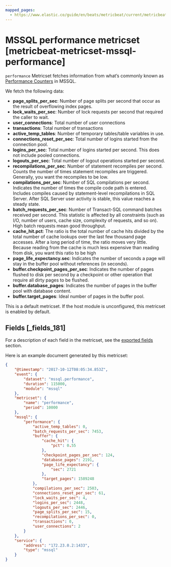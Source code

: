 ```yaml
---
mapped_pages:
  - https://www.elastic.co/guide/en/beats/metricbeat/current/metricbeat-metricset-mssql-performance.html
---
```


# MSSQL performance metricset [metricbeat-metricset-mssql-performance]

`performance` Metricset fetches information from what’s commonly known as [Performance Counters](https://docs.microsoft.com/en-us/sql/relational-databases/system-dynamic-management-views/sys-dm-os-performance-counters-transact-sql?view=sql-server-2017) in MSSQL.

We fetch the following data:

* **page_splits_per_sec**: Number of page splits per second that occur as the result of overflowing index pages.
* **lock_waits_per_sec**: Number of lock requests per second that required the caller to wait.
* **user_connections**: Total number of user connections
* **transactions**: Total number of transactions
* **active_temp_tables**: Number of temporary tables/table variables in use.
* **connections_reset_per_sec**: Total number of logins started from the connection pool.
* **logins_per_sec**: Total number of logins started per second. This does not include pooled connections.
* **logouts_per_sec**: Total number of logout operations started per second.
* **recompilations_per_sec**: Number of statement recompiles per second. Counts the number of times statement recompiles are triggered. Generally, you want the recompiles to be low.
* **compilations_per_sec**: Number of SQL compilations per second. Indicates the number of times the compile code path is entered. Includes compiles caused by statement-level recompilations in SQL Server. After SQL Server user activity is stable, this value reaches a steady state.
* **batch_requests_per_sec**: Number of Transact-SQL command batches received per second. This statistic is affected by all constraints (such as I/O, number of users, cache size, complexity of requests, and so on). High batch requests mean good throughput.
* **cache_hit.pct**: The ratio is the total number of cache hits divided by the total number of cache lookups over the last few thousand page accesses. After a long period of time, the ratio moves very little. Because reading from the cache is much less expensive than reading from disk, you want this ratio to be high
* **page_life_expectancy.sec**: Indicates the number of seconds a page will stay in the buffer pool without references (in seconds).
* **buffer.checkpoint_pages_per_sec**: Indicates the number of pages flushed to disk per second by a checkpoint or other operation that require all dirty pages to be flushed.
* **buffer.database_pages**: Indicates the number of pages in the buffer pool with database content.
* **buffer.target_pages**: Ideal number of pages in the buffer pool.

This is a default metricset. If the host module is unconfigured, this metricset is enabled by default.

## Fields [_fields_181]

For a description of each field in the metricset, see the [exported fields](/reference/metricbeat/exported-fields-mssql.md) section.

Here is an example document generated by this metricset:

```json
{
    "@timestamp": "2017-10-12T08:05:34.853Z",
    "event": {
        "dataset": "mssql.performance",
        "duration": 115000,
        "module": "mssql"
    },
    "metricset": {
        "name": "performance",
        "period": 10000
    },
    "mssql": {
        "performance": {
            "active_temp_tables": 0,
            "batch_requests_per_sec": 7453,
            "buffer": {
                "cache_hit": {
                    "pct": 0.55
                },
                "checkpoint_pages_per_sec": 124,
                "database_pages": 2191,
                "page_life_expectancy": {
                    "sec": 2721
                },
                "target_pages": 1589248
            },
            "compilations_per_sec": 2503,
            "connections_reset_per_sec": 61,
            "lock_waits_per_sec": 4,
            "logins_per_sec": 2448,
            "logouts_per_sec": 2446,
            "page_splits_per_sec": 15,
            "recompilations_per_sec": 0,
            "transactions": 0,
            "user_connections": 2
        }
    },
    "service": {
        "address": "172.23.0.2:1433",
        "type": "mssql"
    }
}
```


